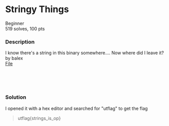 # Stringy Things

Beginner<br/>
519 solves, 100 pts<br/>

### Description
I know there's a string in this binary somewhere.... Now where did I leave it?<br/>
by balex<br/>
[File](./Assets/calc)

<br/><br/><br/>

### Solution
I opened it with a hex editor and searched for "utflag" to get the flag
<br/>
> utflag{strings_is_op}